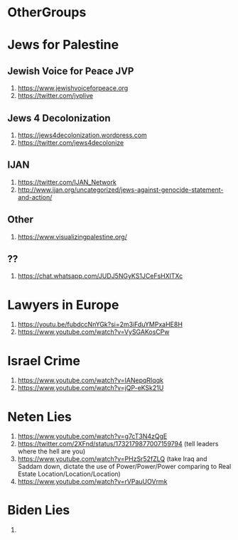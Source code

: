 # OtherGroups

# Jews for Palestine
## Jewish Voice for Peace JVP
1. https://www.jewishvoiceforpeace.org
2. https://twitter.com/jvplive
## Jews 4 Decolonization
1. https://jews4decolonization.wordpress.com
5. https://twitter.com/jews4decolonize
## IJAN
1. https://twitter.com/IJAN_Network
8. http://www.ijan.org/uncategorized/jews-against-genocide-statement-and-action/
## Other
1. https://www.visualizingpalestine.org/

## ??
1. https://chat.whatsapp.com/JUDJ5NGyKS1JCeFsHXlTXc

# Lawyers in Europe
1. https://youtu.be/fubdccNnYGk?si=2m3iFduYMPxaHE8H
4. https://www.youtube.com/watch?v=VySGAKosCPw

# Israel Crime
1. https://www.youtube.com/watch?v=IANepqRIqqk
2. https://www.youtube.com/watch?v=jQP-eKSk21U


# Neten Lies
1. https://www.youtube.com/watch?v=g7cT3N4zQgE
2. https://twitter.com/2XFnd/status/1732179877007159794 (tell leaders where the hell are you)
3. https://www.youtube.com/watch?v=PHzSr52fZLQ (take Iraq and Saddam down, dictate the use of Power/Power/Power comparing to Real Estate Location/Location/Location)
4. https://www.youtube.com/watch?v=rVPauUOVrmk


# Biden Lies
1. 


